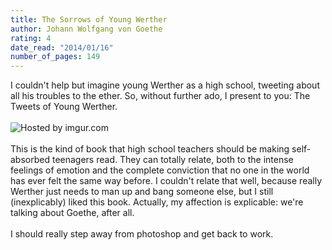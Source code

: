 ```yaml
---
title: The Sorrows of Young Werther
author: Johann Wolfgang von Goethe
rating: 4
date_read: "2014/01/16"
number_of_pages: 149
---
```


I couldn't help but imagine young Werther as a high school, tweeting about all his troubles to the ether. So, without further ado, I present to you: The Tweets of Young Werther.<br/><br/><img src="http://i.imgur.com/cadUOSf.jpg" title="Hosted by imgur.com" /><br/><br/>This is the kind of book that high school teachers should be making self-absorbed teenagers read. They can totally relate, both to the intense feelings of emotion and the complete conviction that no one in the world has ever felt the same way before. I couldn't relate that well, because really Werther just needs to man up and bang someone else, but I still (inexplicably) liked this book. Actually, my affection is explicable: we're talking about Goethe, after all.<br/><br/>I should really step away from photoshop and get back to work.